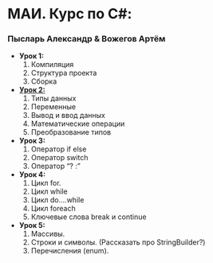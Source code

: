 # МАИ. Курс по C#:
### Пысларь Александр & Вожегов Артём
* **Урок 1:**
  1. Компиляция
  2. Структура проекта
  3. Сборка
* [**Урок 2:**](https://github.com/SnSPstudio/mai-cs/tree/main/lern-02)
  1. Типы данных
  2. Переменные
  3. Вывод и ввод данных
  4. Математические операции
  5. Преобразование типов
* **Урок 3:**
  1. Оператор if else
  2. Оператор switch
  3. Оператор “? :”
* **Урок 4:**
  1. Цикл for.
  2. Цикл while
  3. Цикл do….while
  4. Цикл foreach
  5. Ключевые слова break и continue
* **Урок 5:**
  1. Массивы.
  2. Строки и символы. (Рассказать про StringBuilder?)
  3. Перечисления (enum).